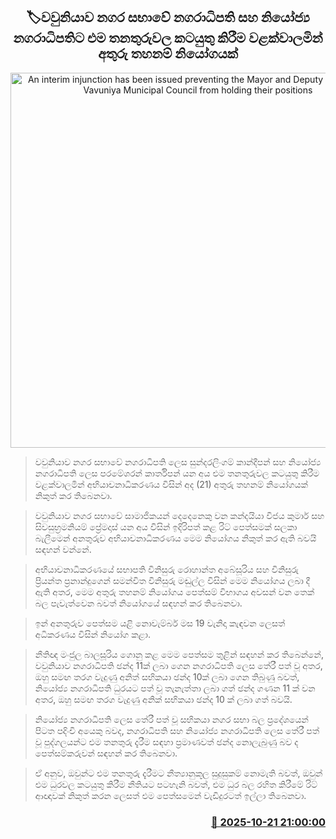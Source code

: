 <p align='center'><b><h2 align='center' title='An interim injunction has been issued preventing the Mayor and Deputy Mayor of the Vavuniya Municipal Council from holding their positions'>🏷වවුනියාව නගර සභාවේ නගරාධිපති සහ නියෝජ්‍ය නගරාධිපතිට එම තනතුරුවල කටයුතු කිරීම වළක්වාලමින් අතුරු තහනම් නියෝගයක්</h2></b></p>
<p align='center'><img src='https://helakuru.sgp1.cdn.digitaloceanspaces.com/esana/images/lib/aluthkade-court.jpg' width='600' alt='An interim injunction has been issued preventing the Mayor and Deputy Mayor of the Vavuniya Municipal Council from holding their positions'></p>

> වවුනියාව නගර සභාවේ නගරාධිපති ලෙස සුන්දරලිංගම් කාන්දීපන් සහ නියෝජ්‍ය නගරාධිපති ලෙස පරමේශරන් කාර්තිපන් යන අය එම තනතුරුවල කටයුතු කිරීම වළක්වාලමින් අභියාචනාධිකරණය විසින් අද (21) අතුරු තහනම් නියෝගයක් නිකුත් කර තිබෙනවා.

> වවුනියාව නගර සභාවේ සාමාජිකයන් දෙදෙනෙකු වන කන්දයියා විජය කුමාර් සහ සිවසුභ්‍රමනියම් ප්‍රේමදාස් යන අය විසින් ඉදිරිපත් කළ රිට් පෙත්සමක් සලකා බැලීමෙන් අනතුරුව අභියාචනාධිකරණය මෙම නියෝගය නිකුත් කර ඇති බවයි සඳහන් වන්නේ.

> අභියාචනාධිකරණයේ සභාපති විනිසුරු රොහාන්ත අබේසූරිය සහ විනිසුරු ප්‍රියන්ත ප්‍රනාන්දුගෙන් සමන්විත විනිසුරු මඬුල්ල විසින් මෙම නියෝගය ලබා දී ඇති අතර, මෙම අතුරු තහනම් නියෝගය පෙත්සම් විභාගය අවසන් වන තෙක් බල පැවැත්වෙන බවත් නියෝගයේ සඳහන් කර තිබෙනවා.

> ඉන් අනතුරුව පෙත්සම යළි නොවැම්බර් මස 19 වැනිදා කැඳවන ලෙසත් අධිකරණය විසින් නියෝග කළා.

> නීතිඥ මංජුල බාලසූරිය ගොනු කළ මෙම පෙත්සම තුළින් සඳහන් කර තිබෙන්නේ, වවුනියාව නගරාධිපති ඡන්ද 11ක් ලබා ගෙන නගරාධිපති ලෙස තේරී පත් වූ අතර, ඔහු සමඟ තරග වැදුණු අනිත් සභිකයා ඡන්ද 10ක් ලබා ගෙන තිබුණු බවත්, නියෝජ්‍ය නගරාධිපති ධුරයට පත් වූ තැනැත්තා ලබා ගත් ඡන්ද ගණන 11 ක් වන අතර, ඔහු සමඟ තරග වැදුණු අනික් සභිකයා ඡන්ද 10 ක් ලබා ගත් බවයි.

> නියෝජ්‍ය නගරාධිපති ලෙස තේරී පත් වූ සභිකයා නගර සභා බල ප්‍රදේශයෙන් පිටත පදිංචි අයෙකු බවද, නගරාධිපති සහ නියෝජ්‍ය නගරාධිපති ලෙස තේරී පත් වූ පුද්ගලයන්ට එම තනතුරු දැරීම සඳහා ප්‍රමාණවත් ඡන්ද නොලැබුණු බව ද පෙත්සම්කරුවන් සඳහන් කර තිබෙනවා.

> ඒ අනුව, ඔවුන්ට එම තනතුරු දැරීමට නීත්‍යානුකූල සුදුසුකම් නොමැති බවත්, ඔවුන් එම ධුරවල කටයුතු කිරීම නීතියට පටහැනි බවත්, එම ධුර බල රහිත කිරීමේ රිට් ආඥාවක් නිකුත් කරන ලෙසත් එම පෙත්සමෙන් වැඩිදුරටත් ඉල්ලා තිබෙනවා.



<h3 align='right'><a href='https://www.helakuru.lk/esana/p/114669/'>📅 2025-10-21 21:00:00</a></h3>
